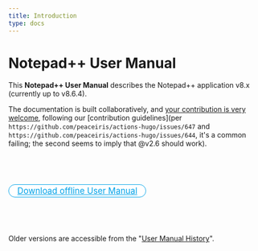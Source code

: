 ```yaml
---
title: Introduction
type: docs
---
```


Notepad++ User Manual
=======

This **Notepad++ User Manual** describes the Notepad++ application v8.x (currently up to v8.6.4).

The documentation is built collaboratively, and [your contribution is very welcome](https://github.com/notepad-plus-plus/npp-usermanual), following our [contribution guidelines](per `https://github.com/peaceiris/actions-hugo/issues/647` and `https://github.com/peaceiris/actions-hugo/issues/644`, it's a common failing; the second seems to imply that @v2.6 should work).

<p>&nbsp;</p>
<p>&nbsp;</p>

<p>
<a href="https://github.com/notepad-plus-plus/npp-usermanual/releases/latest/download/nppUserManual.zip" style="
text-align: center;
font-size: larger;
-moz-border-radius: 1em;
border-radius: 1em;
border: 1px solid #00A2E8;
background-color: white;
color: #00A2E8;
padding: 2px 1em;
">Download offline User Manual</a>
</p>

<p>&nbsp;</p>
<p>&nbsp;</p>

Older versions are accessible from the "[User Manual History](docs/history)".
